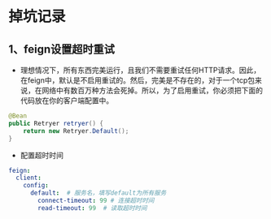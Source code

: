 # 掉坑记录

## 1、feign设置超时重试

* 理想情况下，所有东西完美运行，且我们不需要重试任何HTTP请求。因此，在feign中，默认是不启用重试的。然后，完美是不存在的，对于一个tcp包来说，在网络中有数百万种方法会死掉。所以，为了启用重试，你必须把下面的代码放在你的客户端配置中。

```java
@Bean
public Retryer retryer() {
    return new Retryer.Default();
}
```

* 配置超时时间
```yaml
feign:
  client:
    config:
      default:  # 服务名，填写default为所有服务
        connect-timeout: 99 # 连接超时时间
        read-timeout: 99  # 读取超时时间
```
